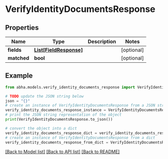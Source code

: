 # VerifyIdentityDocumentsResponse


## Properties

Name | Type | Description | Notes
------------ | ------------- | ------------- | -------------
**fields** | [**List[FieldResponse]**](FieldResponse.md) |  | [optional] 
**matched** | **bool** |  | [optional] 

## Example

```python
from abha.models.verify_identity_documents_response import VerifyIdentityDocumentsResponse

# TODO update the JSON string below
json = "{}"
# create an instance of VerifyIdentityDocumentsResponse from a JSON string
verify_identity_documents_response_instance = VerifyIdentityDocumentsResponse.from_json(json)
# print the JSON string representation of the object
print(VerifyIdentityDocumentsResponse.to_json())

# convert the object into a dict
verify_identity_documents_response_dict = verify_identity_documents_response_instance.to_dict()
# create an instance of VerifyIdentityDocumentsResponse from a dict
verify_identity_documents_response_from_dict = VerifyIdentityDocumentsResponse.from_dict(verify_identity_documents_response_dict)
```
[[Back to Model list]](../README.md#documentation-for-models) [[Back to API list]](../README.md#documentation-for-api-endpoints) [[Back to README]](../README.md)


